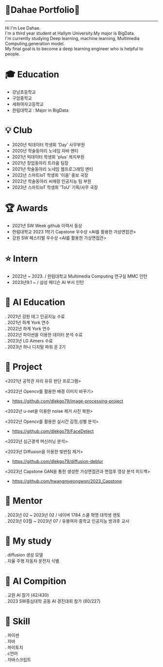 # 👋Dahae Portfolio👋
-------------------------------------------------------------------------------------------------------------
Hi I'm Lee Dahae.     
I'm a third year student at Hallym University.My major is BigData.     
I'm currently studying Deep learning, machine learning, Multimedia Computing,generation model.   
My final goal is to become a deep learning engineer who is helpful to people.

# 🎓 Education

 - 강남초등학교   
 - 구암중학교  
 - 세화여자고등학교  
 - 한림대학교 : Major in BigData

# 💡 Club 

- 2020년 빅데이터 학생회 'Day' 사무부원  
- 2020년 학술동아리 노네임 자바 멘티  
- 2021년 빅데이터 학생회 'plus' 복지부원   
- 2021년 창업동아리 트라움 팀장  
- 2021년 학술동아리 노네임 웹프로그래밍 멘티  
- 2022년 스마트IoT 학생회 '이음' 홍보 국장  
- 2022년 학술동아리 씨애랑 인공지능 팀 부원  
- 2023년 스마트IoT 학생회 'ToU' 기획/사무 국장


# 🏆 Awards  

-  2021년 SW Week github 이력서 동상  
-  한림대학교 2023 1학기 Capstone 우수상 <AI를 활용한 가상면접관>
-  강원 SW 페스티벌 우수상 <AI를 활용한 가상면접관>

  # ⭐ Intern
  - 2022년 ~ 2023. / 한림대학교 Multimedia Computing 연구실 MMC 인턴
  - 2023년9.1 ~ / 삼성 메디슨 AI 부서 인턴
 
# 📗 AI Education   
. 2021년 강원 테그 인공지능 수료   
. 2021년 하계 York 연수    
. 2022년 하계 York 연수  
. 2022년 파이썬을 이용한 데이터 분석 수료  
. 2023년 LG Aimers 수료  
. 2023년 하나 디지털 파워 온 2기  

# 📕 Project
<2021년 공학관 자리 유뮤 판단 프로그램>  
 
<2022년 Opencv를 활용한 배경 이미지 바꾸기>  
- https://github.com/dlekgo79/image-processing-project
     
<2022년 u-net을 이용한 noise 제거 사진 복원>  

<2022년 Opencv를 활용한 실시간 감정,성별 분석>  
 - https://github.com/dlekgo79/FaceDetect
  
<2022년 심근경색 머신러닝 분석>
 
<2023년 Diffusion을 이용한 빛번짐 제거>    
- https://github.com/dlekgo79/diffusion-deblur
 
<2023년 Capstone GAN을 통한 생성한 가상면접관과 면접후 영상 분석 피드백>   
- https://github.com/hwangmyeongwon/2023_Capstone

# 📓 Mentor    
. 2023년 02 ~ 2023년 02 / 네이버 1784 스쿨 혁명 대학생 멘토    
. 2023년 03월 ~ 2023년 07 / 유봉여자 중학교 인공지능 방과후 교사

# 📙 My study      
. diffusion 생성 모델  
. 자율 주행 자동차 운전자 식별  

# :blue_book: AI Compition
 . 교원 AI 참가 (42/430)  
 . 2023 SW중심대학 공동 AI 경진대회 참가 (80/227)

# 📒 Skill 
 .  파이썬  
 .  자바   
 .  파이토치    
 .  c언어   
 .  자바스크립트  

